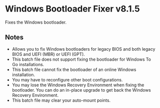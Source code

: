 # Windows Bootloader Fixer v8.1.5
Fixes the Windows bootloader.

## Notes
- Allows you to fix Windows bootloaders for legacy BIOS and both legacy BIOS and UEFI (MBR) or UEFI (GPT).
- This batch file does not support fixing the bootloader for Windows To Go installations.
- This batch file cannot fix the bootloader of an online Windows installation.
- You may have to reconfigure other boot configurations.
- You may lose the Windows Recovery Environment when fixing the bootloader. You can do an in-place upgrade to get back the Windows Recovery Environment.
- This batch file may clear your auto-mount points.
